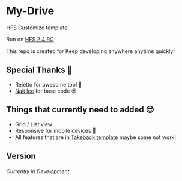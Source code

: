 # My-Drive
HFS Customize template


Run on [HFS 2.4 RC](https://github.com/rejetto/hfs2/releases)

This repo is created for Keep developing anywhere anytime quickly! 


## Special Thanks 💓

* Rejetto for awesome tool 🤩
* [Nait lee](https://github.com/NaitLee) for base code 😍

## Things that currently need to added 😎
* Grid / List view
* Responsive for mobile devices 📱
* All features that are in [Takeback template](https://github.com/NaitLee/Takeback-HFS-Template) maybe some not work!


## Version 
###### Currently in Development
